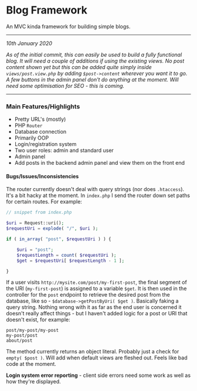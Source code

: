 # Blog Framework

An MVC kinda framework for building simple blogs.

***

*10th January 2020*

*As of the initial commit, this can easily be used to build a fully functional blog. It will need
a couple of additions if using the existing views. No post content shown yet but this can be added quite
simply inside `views/post.view.php` by adding `$post->content` wherever you want it to go. A few buttons
in the admin panel don't do anything at the moment. Will need some optimisation for SEO - this is coming.*

***

### Main Features/Highlights

- Pretty URL's (mostly)
- PHP `Router`
- Database connection
- Primarily OOP
- Login/registration system
- Two user roles: admin and standard user
- Admin panel
- Add posts in the backend admin panel and view them on the front end

#### Bugs/Issues/Inconsistencies

The router currently doesn't deal with query strings (nor does `.htaccess`). It's a bit hacky at the moment. 
In `index.php` I send the router down set paths for certain routes. For example:

```php
// snippet from index.php

$uri = Request::uri();
$requestUri = explode( "/", $uri );

if ( in_array( "post", $requestUri ) ) {

    $uri = "post";
    $requestLength = count( $requestUri );
    $get = $requestUri[ $requestLength - 1 ];

}
```

If a user visits `http://mysite.com/post/my-first-post`, the final segment of the URI (`my-first-post`) is assigned
to a variable `$get`. It is then used in the controller for the `post` endpoint to retrieve the desired post from the
database, like so - `$database->getPostByUri( $get )`. Basically faking a query string. Nothing wrong with it as far as the end user is concerned it
doesn't really affect things - but I haven't added logic for a post or URI that doesn't exist, for example:

```
post/my-post/my-post
my-post/post
about/post
``` 

The method currently returns an object literal. Probably just a check for `empty( $post )`. Will add when default 
views are fleshed out. Feels like bad code at the moment.

**Login system error reporting** - client side errors need some work as well as how they're displayed.